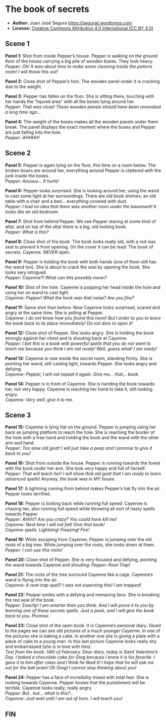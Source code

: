 The book of secrets
===================

* **Author:** Juan José Segura <https://segurajj.wordpress.com>
* **License:** [Creative Commons Attribution 4.0 International (CC BY 4.0)](https://creativecommons.org/licenses/by/4.0/)

## Scene 1

**Panel 1:** Shot from inside Pepper’s house. Pepper is walking on the ground floor of the house carrying a big pile of wooden boxes. They look heavy.  
_Pepper: Oh! It was about time to make some cleaning inside the potions room! I will throw this out!_

**Panel 2:** Close shot of Pepper’s foot. The wooden panel under it is cracking due to the weight.

**Panel 3:** Pepper has fallen on the floor. She is sitting there, touching with her hands the “injured area” with all the boxes lying around her.  
_Pepper: That was close! These wooden panels should have been renovated a long time ago…_

**Panel 4:** The weight of the boxes makes all the wooden panels under them break. The panel displays the exact moment where the boxes and Pepper are just falling into the hole.  
_Pepper: AHHHH!_

## Scene 2

**Panel 5:** Pepper is again lying on the floor, this time on a room below. The broken boxes are around her, everything around Pepper is clattered with the junk inside the boxes.  
_Pepper: Aouuuu… It hurts!_

**Panel 6:** Pepper looks surprised. She is looking around her, using the wand to cast some light at her surroundings.  There are old book shelves, an old table with a chair and a bed… everything covered with dust.  
_Pepper: I had no idea that there was another room under the basement! It looks like an old bedroom._

**Panel 7:** Shot from behind Pepper. We see Pepper staring at some kind of altar, and on top of the altar there is a big, old looking book.  
_Pepper: What is this?_

**Panel 8:** Close shot of the book. The book looks really old, with a red wax seal to prevent it from opening. On the cover it can be read: The book of secrets. Cayenne. NEVER open.

**Panel 9:** Pepper is holding the book with both hands (one of them still has the wand too). She is about to crack the seal by opening the book. She looks very intrigued.  
_Pepper: Cayenne?! What can this possibly mean?_

**Panel 10:** Shot of the hole. Cayenne is popping her head inside the hole and using her on wand to cast light.  
_Cayenne: Pepper! What the heck was that noise? Are you fine?_

**Panel 11:** Same shot than before. Now Cayenne looks surprised, scared and angry at the same time. She is yelling at Pepper.  
_Cayenne: I do not know how you found this room! But I order to you to leave the book back to its place immediately! Do not dare to open it!_

**Panel 12:** Close shot of Pepper. She looks angry. She is holding the book strongly against her chest and is shouting back at Cayenne.  
_Pepper: I bet this is a book with powerful spells that you do not want to teach me because you think I am not ready! Well, guess what! I am ready!_

**Panel 13:** Cayenne is now inside the secret room, standing firmly. She is pointing her wand, still casting light, towards Pepper. She looks angry and defying.  
_Cayenne: Pepper, I will not repeat it again. Give me… that… book._

**Panel 14:** Pepper is in front of Cayenne. She is handing the book towards her, not very happy. Cayenne is reaching her hand to take it, still looking angry.  
_Cayenne: Very well, give it to me._

## Scene 3

**Panel 15:** Cayenne is lying flat on the ground. Pepper is jumping using her back as jumping platform to reach the hole. She is reaching the border of the hole with a free hand and holding the book and the wand with the other arm and hand.  
_Pepper: Too slow old goat! I will just take a peep and I promise to give it back to you!_

**Panel 16:** Shot from outside the house. Pepper is running towards the forest with the book under her arm. She look very happy and full of herself.  
_Pepper: That will teach her! I will show that old goat that I am ready to learn advanced spells! Anyway, the book was in MY house._

**Panel 17:** A lightning coming from behind makes Pepper’s hat fly into the air. Pepper looks terrified.

**Panel 18:** Pepper is looking back while running full speed. Cayenne is chasing her, also running full speed while throwing all sort of nasty spells towards Pepper.  
_Pepper: Ahhh!? Are you crazy? You could have kill me!_  
_Cayenne: Next time I will not fail! Give that book!_  
_Cayenne spells: Lightning! Freezing! Fire!_

**Panel 19:** While escaping from Cayenne, Pepper is jumping over the old roots of a big tree.  While jumping over the roots, she looks down at them.  
_Pepper: I can use this roots!_

**Panel 20:** Close shot of Pepper. She is very focused and defying, pointing the wand towards Cayenne and shouting:
_Pepper: Root-Trap!_

**Panel 21:** The roots of the tree surround Cayenne like a cage. Cayenne’s wand is flying into the air.  
_Cayenne: A root-trap spell? I was not expecting this! I am trapped!_

**Panel 22:** Pepper smiles with a defying and menacing face. She is breaking the red seal of the book.  
_Pepper: Exactly! I am smarter than you think. And I will prove it to you by learning one of these secrets spells. Just a peek, and I will give the book back to you. Promise._

**Panel 23:** Close shot of the open book. It is Cayenne’s personal diary. Glued to the pages we can see old pictures of a much younger Cayenne. In one of the pictures she is baking a cake. In another one she is giving a plate with a piece of cake to a young man. In this last picture Cayenne looks really shy and embarrassed (she is in love with him).  
_Text from the book: 14th of February. Dear diary, today is Saint Valentine’s Day. I baked a chocolate cake for Greg because I know it is his favorite. I gave it to him after class and I think he liked it! I hope that he will ask me out for the ball pram! Oh Greg! I cannot stop thinking about you!_

**Panel 24:** Pepper has a face of incredulity mixed with total fear. She is looking towards Cayenne. Pepper knows that the punishment will be terrible. Cayenne looks really, really angry.  
_Pepper: But.. but… what is this?…_  
_Cayenne: Just wait until I am out of here. I will teach you!_  

## FIN
